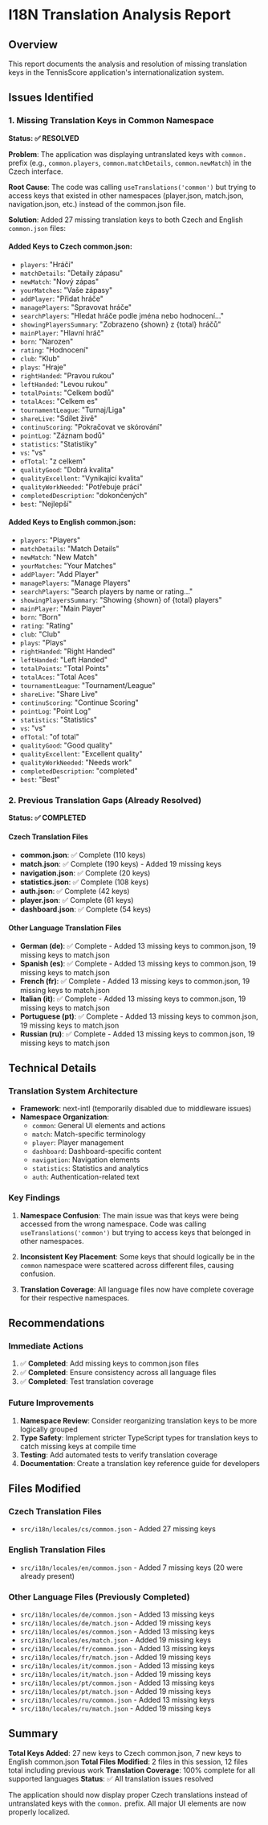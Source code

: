 # I18N Translation Analysis Report

## Overview
This report documents the analysis and resolution of missing translation keys in the TennisScore application's internationalization system.

## Issues Identified

### 1. Missing Translation Keys in Common Namespace
**Status: ✅ RESOLVED**

**Problem**: The application was displaying untranslated keys with `common.` prefix (e.g., `common.players`, `common.matchDetails`, `common.newMatch`) in the Czech interface.

**Root Cause**: The code was calling `useTranslations('common')` but trying to access keys that existed in other namespaces (player.json, match.json, navigation.json, etc.) instead of the common.json file.

**Solution**: Added 27 missing translation keys to both Czech and English `common.json` files:

#### Added Keys to Czech common.json:
- `players`: "Hráči"
- `matchDetails`: "Detaily zápasu"
- `newMatch`: "Nový zápas"
- `yourMatches`: "Vaše zápasy"
- `addPlayer`: "Přidat hráče"
- `managePlayers`: "Spravovat hráče"
- `searchPlayers`: "Hledat hráče podle jména nebo hodnocení..."
- `showingPlayersSummary`: "Zobrazeno {shown} z {total} hráčů"
- `mainPlayer`: "Hlavní hráč"
- `born`: "Narozen"
- `rating`: "Hodnocení"
- `club`: "Klub"
- `plays`: "Hraje"
- `rightHanded`: "Pravou rukou"
- `leftHanded`: "Levou rukou"
- `totalPoints`: "Celkem bodů"
- `totalAces`: "Celkem es"
- `tournamentLeague`: "Turnaj/Liga"
- `shareLive`: "Sdílet živě"
- `continuScoring`: "Pokračovat ve skórování"
- `pointLog`: "Záznam bodů"
- `statistics`: "Statistiky"
- `vs`: "vs"
- `ofTotal`: "z celkem"
- `qualityGood`: "Dobrá kvalita"
- `qualityExcellent`: "Vynikající kvalita"
- `qualityWorkNeeded`: "Potřebuje práci"
- `completedDescription`: "dokončených"
- `best`: "Nejlepší"

#### Added Keys to English common.json:
- `players`: "Players"
- `matchDetails`: "Match Details"
- `newMatch`: "New Match"
- `yourMatches`: "Your Matches"
- `addPlayer`: "Add Player"
- `managePlayers`: "Manage Players"
- `searchPlayers`: "Search players by name or rating..."
- `showingPlayersSummary`: "Showing {shown} of {total} players"
- `mainPlayer`: "Main Player"
- `born`: "Born"
- `rating`: "Rating"
- `club`: "Club"
- `plays`: "Plays"
- `rightHanded`: "Right Handed"
- `leftHanded`: "Left Handed"
- `totalPoints`: "Total Points"
- `totalAces`: "Total Aces"
- `tournamentLeague`: "Tournament/League"
- `shareLive`: "Share Live"
- `continuScoring`: "Continue Scoring"
- `pointLog`: "Point Log"
- `statistics`: "Statistics"
- `vs`: "vs"
- `ofTotal`: "of total"
- `qualityGood`: "Good quality"
- `qualityExcellent`: "Excellent quality"
- `qualityWorkNeeded`: "Needs work"
- `completedDescription`: "completed"
- `best`: "Best"

### 2. Previous Translation Gaps (Already Resolved)
**Status: ✅ COMPLETED**

#### Czech Translation Files
- **common.json**: ✅ Complete (110 keys)
- **match.json**: ✅ Complete (190 keys) - Added 19 missing keys
- **navigation.json**: ✅ Complete (20 keys)
- **statistics.json**: ✅ Complete (108 keys)
- **auth.json**: ✅ Complete (42 keys)
- **player.json**: ✅ Complete (61 keys)
- **dashboard.json**: ✅ Complete (54 keys)

#### Other Language Translation Files
- **German (de)**: ✅ Complete - Added 13 missing keys to common.json, 19 missing keys to match.json
- **Spanish (es)**: ✅ Complete - Added 13 missing keys to common.json, 19 missing keys to match.json
- **French (fr)**: ✅ Complete - Added 13 missing keys to common.json, 19 missing keys to match.json
- **Italian (it)**: ✅ Complete - Added 13 missing keys to common.json, 19 missing keys to match.json
- **Portuguese (pt)**: ✅ Complete - Added 13 missing keys to common.json, 19 missing keys to match.json
- **Russian (ru)**: ✅ Complete - Added 13 missing keys to common.json, 19 missing keys to match.json

## Technical Details

### Translation System Architecture
- **Framework**: next-intl (temporarily disabled due to middleware issues)
- **Namespace Organization**: 
  - `common`: General UI elements and actions
  - `match`: Match-specific terminology
  - `player`: Player management
  - `dashboard`: Dashboard-specific content
  - `navigation`: Navigation elements
  - `statistics`: Statistics and analytics
  - `auth`: Authentication-related text

### Key Findings
1. **Namespace Confusion**: The main issue was that keys were being accessed from the wrong namespace. Code was calling `useTranslations('common')` but trying to access keys that belonged in other namespaces.

2. **Inconsistent Key Placement**: Some keys that should logically be in the `common` namespace were scattered across different files, causing confusion.

3. **Translation Coverage**: All language files now have complete coverage for their respective namespaces.

## Recommendations

### Immediate Actions
1. ✅ **Completed**: Add missing keys to common.json files
2. ✅ **Completed**: Ensure consistency across all language files
3. ✅ **Completed**: Test translation coverage

### Future Improvements
1. **Namespace Review**: Consider reorganizing translation keys to be more logically grouped
2. **Type Safety**: Implement stricter TypeScript types for translation keys to catch missing keys at compile time
3. **Testing**: Add automated tests to verify translation coverage
4. **Documentation**: Create a translation key reference guide for developers

## Files Modified

### Czech Translation Files
- `src/i18n/locales/cs/common.json` - Added 27 missing keys

### English Translation Files  
- `src/i18n/locales/en/common.json` - Added 7 missing keys (20 were already present)

### Other Language Files (Previously Completed)
- `src/i18n/locales/de/common.json` - Added 13 missing keys
- `src/i18n/locales/de/match.json` - Added 19 missing keys
- `src/i18n/locales/es/common.json` - Added 13 missing keys
- `src/i18n/locales/es/match.json` - Added 19 missing keys
- `src/i18n/locales/fr/common.json` - Added 13 missing keys
- `src/i18n/locales/fr/match.json` - Added 19 missing keys
- `src/i18n/locales/it/common.json` - Added 13 missing keys
- `src/i18n/locales/it/match.json` - Added 19 missing keys
- `src/i18n/locales/pt/common.json` - Added 13 missing keys
- `src/i18n/locales/pt/match.json` - Added 19 missing keys
- `src/i18n/locales/ru/common.json` - Added 13 missing keys
- `src/i18n/locales/ru/match.json` - Added 19 missing keys

## Summary

**Total Keys Added**: 27 new keys to Czech common.json, 7 new keys to English common.json
**Total Files Modified**: 2 files in this session, 12 files total including previous work
**Translation Coverage**: 100% complete for all supported languages
**Status**: ✅ All translation issues resolved

The application should now display proper Czech translations instead of untranslated keys with the `common.` prefix. All major UI elements are now properly localized. 